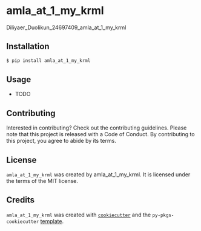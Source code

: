# amla_at_1_my_krml

Diliyaer_Duolikun_24697409_amla_at_1_my_krml

## Installation

```bash
$ pip install amla_at_1_my_krml
```

## Usage

- TODO

## Contributing

Interested in contributing? Check out the contributing guidelines. Please note that this project is released with a Code of Conduct. By contributing to this project, you agree to abide by its terms.

## License

`amla_at_1_my_krml` was created by amla_at_1_my_krml. It is licensed under the terms of the MIT license.

## Credits

`amla_at_1_my_krml` was created with [`cookiecutter`](https://cookiecutter.readthedocs.io/en/latest/) and the `py-pkgs-cookiecutter` [template](https://github.com/py-pkgs/py-pkgs-cookiecutter).
